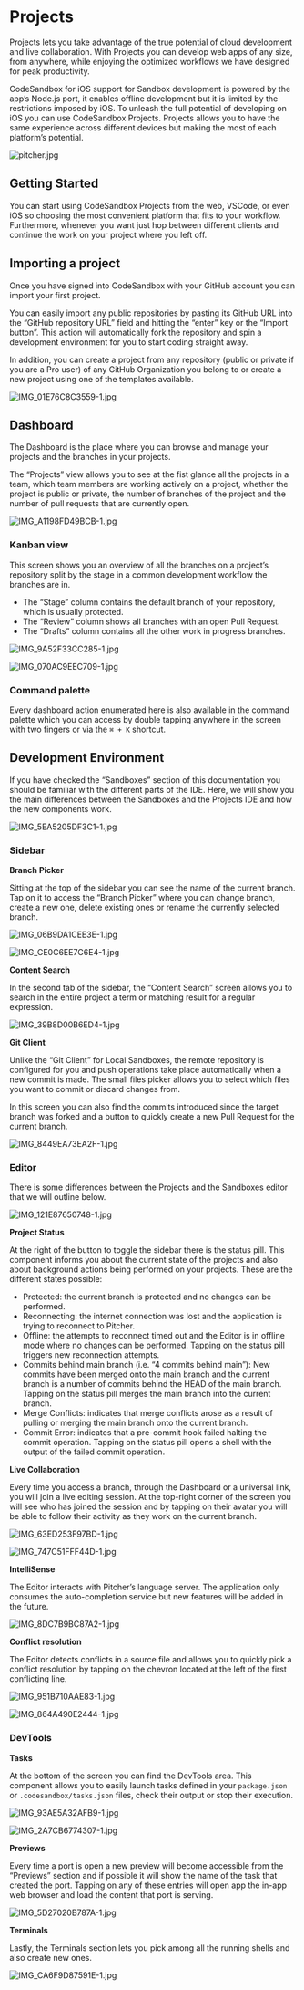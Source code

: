 # Projects

Projects lets you take advantage of the true potential of cloud development and live collaboration. With Projects you can develop web apps of any size, from anywhere, while enjoying the optimized workflows we have designed for peak productivity.

CodeSandbox for iOS support for Sandbox development is powered by the app’s Node.js port, it enables offline development but it is limited by the restrictions imposed by iOS. To unleash the full potential of developing on iOS you can use CodeSandbox Projects. Projects allows you to have the same experience across different devices but making the most of each platform’s potential.

![pitcher.jpg](./images/pitcher.jpg)

## Getting Started

You can start using CodeSandbox Projects from the web, VSCode, or even iOS so choosing the most convenient platform that fits to your workflow. Furthermore, whenever you want just hop between different clients and continue the work on your project where you left off.


## Importing a project

Once you have signed into CodeSandbox with your GitHub account you can import your first project. 

You can easily import any public repositories by pasting its GitHub URL into the “GitHub repository URL” field and hitting the “enter” key or the “Import button”. This action will automatically fork the repository and spin a development environment for you to start coding straight away.

In addition, you can create a project from any repository (public or private if you are a Pro user) of any GitHub Organization you belong to or create a new project using one of the templates available.

![IMG_01E76C8C3559-1.jpg](./images/IMG_01E76C8C3559-1.jpg)

## Dashboard

The Dashboard is the place where you can browse and manage your projects and the branches in your projects. 

The “Projects” view allows you to see at the fist glance all the projects in a team, which team members are working actively on a project, whether the project is public or private, the number of branches of the project and the number of pull requests that are currently open.

![IMG_A1198FD49BCB-1.jpg](./images/IMG_A1198FD49BCB-1.jpg)

### Kanban view

This screen shows you an overview of all the branches on a project’s repository split by the stage in a common development workflow the branches are in. 

- The “Stage” column contains the default branch of your repository, which is usually protected.
- The “Review” column shows all branches with an open Pull Request.
- The “Drafts” column contains all the other work in progress branches.

![IMG_9A52F33CC285-1.jpg](./images/IMG_9A52F33CC285-1.jpg)

![IMG_070AC9EEC709-1.jpg](./images/IMG_070AC9EEC709-1.jpg)

### Command palette

Every dashboard action enumerated here is also available in the command palette which you can access by double tapping anywhere in the screen with two fingers or via the `⌘ + K` shortcut.

## Development Environment

If you have checked the “Sandboxes” section of this documentation you should be familiar with the different parts of the IDE. Here, we will show you the main differences between the Sandboxes and the Projects IDE and how the new components work.

![IMG_5EA5205DF3C1-1.jpg](./images/IMG_5EA5205DF3C1-1.jpg)

### Sidebar

**Branch Picker**

Sitting at the top of the sidebar you can see the name of the current branch. Tap on it to access the “Branch Picker” where you can change branch, create a new one, delete existing ones or rename the currently selected branch.

![IMG_06B9DA1CEE3E-1.jpg](./images/IMG_06B9DA1CEE3E-1.jpg)

![IMG_CE0C6EE7C6E4-1.jpg](./images/IMG_CE0C6EE7C6E4-1.jpg)

**Content Search**

In the second tab of the sidebar, the “Content Search” screen allows you to search in the entire project a term or matching result for a regular expression.

![IMG_39B8D00B6ED4-1.jpg](./images/IMG_39B8D00B6ED4-1.jpg)

**Git Client**

Unlike the “Git Client” for Local Sandboxes, the remote repository is configured for you and push operations take place automatically when a new commit is made.
The small files picker allows you to select which files you want to commit or discard changes from. 

In this screen you can also find the commits introduced since the target branch was forked and a button to quickly create a new Pull Request for the current branch.

![IMG_8449EA73EA2F-1.jpg](./images/IMG_8449EA73EA2F-1.jpg)

### Editor

There is some differences between the Projects and the Sandboxes editor that we will outline below.

![IMG_121E87650748-1.jpg](./images/IMG_121E87650748-1.jpg)

**Project Status**

At the right of the button to toggle the sidebar there is the status pill. This component informs you about the current state of the projects and also about background actions being performed on your projects. These are the different states possible:

- Protected: the current branch is protected and no changes can be performed.
- Reconnecting: the internet connection was lost and the application is trying to reconnect to Pitcher.
- Offline: the attempts to reconnect timed out and the Editor is in offline mode where no changes can be performed. Tapping on the status pill triggers new reconnection attempts.
- Commits behind main branch (i.e. “4 commits behind main”): New commits have been merged onto the main branch and the current branch is a number of commits behind the HEAD of the main branch. Tapping on the status pill merges the main branch into the current branch.
- Merge Conflicts: indicates that merge conflicts arose as a result of pulling or merging the main branch onto the current branch.
- Commit Error: indicates that a pre-commit hook failed halting the commit operation. Tapping on the status pill opens a shell with the output of the failed commit operation.

**Live Collaboration**

Every time you access a branch, through the Dashboard or a universal link, you will join a live editing session. At the top-right corner of the screen you will see who has joined the session and by tapping on their avatar you will be able to follow their activity as they work on the current branch.

![IMG_63ED253F97BD-1.jpg](./images/IMG_63ED253F97BD-1.jpg)

![IMG_747C51FFF44D-1.jpg](./images/IMG_747C51FFF44D-1.jpg)

**IntelliSense**

The Editor interacts with Pitcher’s language server. The application only consumes the auto-completion service but new features will be added in the future.

![IMG_8DC7B9BC87A2-1.jpg](./images/IMG_8DC7B9BC87A2-1.jpg)

**Conflict resolution**

The Editor detects conflicts in a source file and allows you to quickly pick a conflict resolution by tapping on the chevron located at the left of the first conflicting line.

![IMG_951B710AAE83-1.jpg](./images/IMG_951B710AAE83-1.jpg)

![IMG_864A490E2444-1.jpg](./images/IMG_864A490E2444-1.jpg)

### DevTools

**Tasks**

At the bottom of the screen you can find the DevTools area. This component allows you to easily launch tasks defined in your `package.json` or  `.codesandbox/tasks.json` files, check their output or stop their execution. 

![IMG_93AE5A32AFB9-1.jpg](./images/IMG_93AE5A32AFB9-1.jpg)

![IMG_2A7CB6774307-1.jpg](./images/IMG_2A7CB6774307-1.jpg)

**Previews**

Every time a port is open a new preview will become accessible from the “Previews” section and if possible it will show the name of the task that created the port. Tapping on any of these entries will open app the in-app web browser and load the content that port is serving.

![IMG_5D27020B787A-1.jpg](./images/IMG_5D27020B787A-1.jpg)

**Terminals**

Lastly, the Terminals section lets you pick among all the running shells and also create new ones.

![IMG_CA6F9D87591E-1.jpg](./images/IMG_CA6F9D87591E-1.jpg)